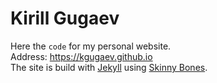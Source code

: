 # Kirill Gugaev

Here the `code` for my personal website.  
Address: https://kgugaev.github.io  
The site is build with [Jekyll][1] using [Skinny Bones][2].


[1]: https://jekyllrb.com/
[2]: https://mmistakes.github.io/skinny-bones-jekyll/